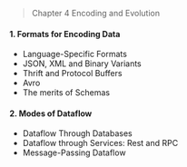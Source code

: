 > Chapter 4 Encoding and Evolution

#### 1. Formats for Encoding Data 
* Language-Specific Formats
* JSON, XML and Binary Variants
* Thrift and Protocol Buffers
* Avro
* The merits of Schemas
#### 2. Modes of Dataflow
* Dataflow Through Databases
* Dataflow through Services: Rest and RPC
* Message-Passing Dataflow
